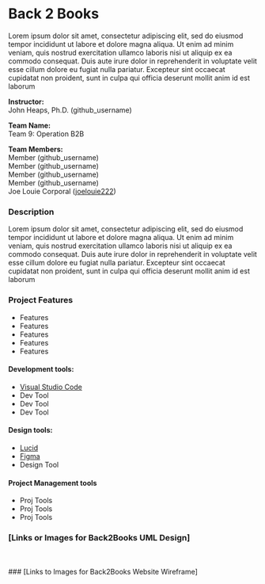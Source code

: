 # Back 2 Books
Lorem ipsum dolor sit amet, consectetur adipiscing elit, sed do eiusmod tempor incididunt ut labore et dolore magna aliqua. Ut enim ad minim veniam, quis nostrud exercitation ullamco laboris nisi ut aliquip ex ea commodo consequat. Duis aute irure dolor in reprehenderit in voluptate velit esse cillum dolore eu fugiat nulla pariatur. Excepteur sint occaecat cupidatat non proident, sunt in culpa qui officia deserunt mollit anim id est laborum

**Instructor:**<br />
John Heaps, Ph.D. (github_username) <br />

**Team Name:** <br />
Team 9: Operation B2B

**Team Members:** <br />
Member (github_username) <br />
Member (github_username) <br />
Member (github_username) <br />
Member (github_username) <br />
Joe Louie Corporal ([joelouie222](https://github.com/joelouie222)) <br />

### Description <br />
Lorem ipsum dolor sit amet, consectetur adipiscing elit, sed do eiusmod tempor incididunt ut labore et dolore magna aliqua. Ut enim ad minim veniam, quis nostrud exercitation ullamco laboris nisi ut aliquip ex ea commodo consequat. Duis aute irure dolor in reprehenderit in voluptate velit esse cillum dolore eu fugiat nulla pariatur. Excepteur sint occaecat cupidatat non proident, sunt in culpa qui officia deserunt mollit anim id est laborum

### Project Features
- Features
- Features
- Features
- Features
- Features

#### Development tools:
- [Visual Studio Code](https://code.visualstudio.com/)
- Dev Tool
- Dev Tool
- Dev Tool

#### Design tools:
- [Lucid](https://lucid.app/)
- [Figma](https://www.figma.com/)
- Design Tool
  
#### Project Management tools
- Proj Tools
- Proj Tools
- Proj Tools


### [Links or Images for Back2Books UML Design]
<br />
<br />
### [Links to Images for Back2Books Website Wireframe]
<br />
<br />
